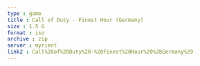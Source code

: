 ```yaml
---
type : game
title : Call of Duty - Finest Hour (Germany)
size : 1.5 G
format : iso
archive : zip
server : myrient
link2 : Call%20of%20Duty%20-%20Finest%20Hour%20%28Germany%29
---
```

